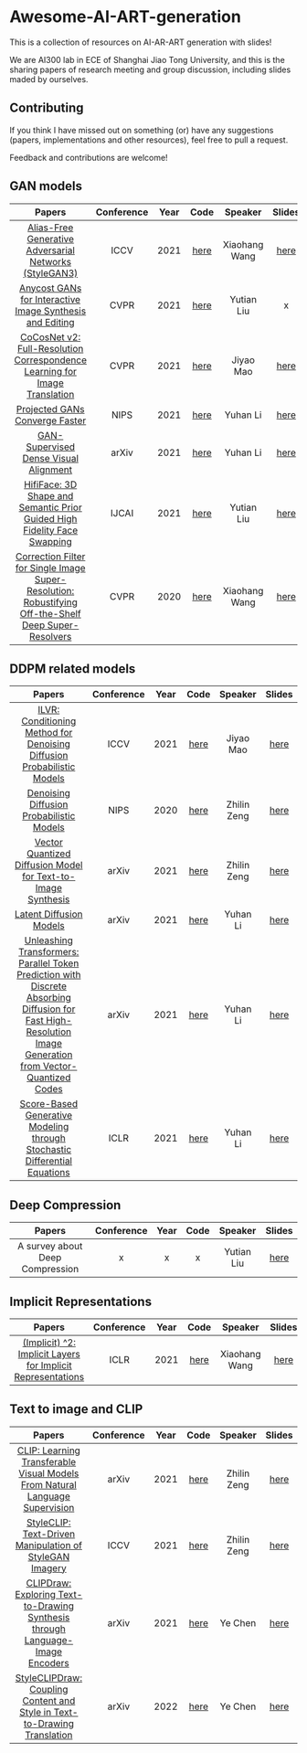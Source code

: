 # Awesome-AI-ART-generation
This is a  collection of resources on AI-AR-ART generation with slides!

We are AI300 lab in ECE of Shanghai Jiao Tong University, and this is the sharing papers of research meeting and group discussion, including slides maded by ourselves.

## Contributing

If you think I have missed out on something (or) have any suggestions (papers, implementations and other resources), feel free to pull a request.

Feedback and contributions are welcome!

## GAN models

Papers | Conference | Year | Code | Speaker |Slides
:-------------------------------------------------------:|:------:|:----:|:----:|:------------------:|:----:|
[Alias-Free Generative Adversarial Networks (StyleGAN3)](https://arxiv.org/abs/2106.12423)  | ICCV | 2021 | [here](https://github.com/NVlabs/stylegan3) | Xiaohang Wang | [here](https://1drv.ms/p/s!AlS0P3vuVTvigzN1tENqJ7I6-fgL?e=LNdqOa) 
[Anycost GANs for Interactive Image Synthesis and Editing](https://arxiv.org/abs/2103.03243)   |   CVPR   |     2021      |   [here](https://github.com/mit-han-lab/anycost-gan)  |   Yutian Liu  | x 
[CoCosNet v2: Full-Resolution Correspondence Learning for Image Translation](https://arxiv.org/abs/2012.02047)  |CVPR | 2021 | [here](https://github.com/microsoft/CoCosNet-v2) | Jiyao Mao | [here](https://1drv.ms/p/s!AlS0P3vuVTvigzHLrLegglUWRcPL?e=XS46dI) 
[Projected GANs Converge Faster](https://arxiv.org/abs/2111.01007)   |   NIPS   |     2021      |   [here](https://github.com/autonomousvision/projected_gan)  |   Yuhan Li  | [here](https://1drv.ms/p/s!AlS0P3vuVTvigzabp4-izhOKhtuh?e=OgaS12) 
[GAN-Supervised Dense Visual Alignment](https://arxiv.org/abs/2112.05143)   |   arXiv   |     2021      |   [here](https://github.com/wpeebles/gangealing)  |   Yuhan Li  | [here](https://1drv.ms/p/s!AlS0P3vuVTvigzd_qzNmfcws_Jdu?e=wTlcfU) 
[HifiFace: 3D Shape and Semantic Prior Guided High Fidelity Face Swapping](https://arxiv.org/abs/2106.09965)   |   IJCAI   |     2021      |   [here](https://github.com/mindslab-ai/hififace)  |   Yutian Liu  | [here](https://1drv.ms/p/s!AlS0P3vuVTvigzqnvJ8rX1sCpyWZ?e=032RMi) 
[Correction Filter for Single Image Super-Resolution: Robustifying Off-the-Shelf Deep Super-Resolvers](https://arxiv.org/abs/1912.00157)   |   CVPR   |     2020      |   [here](https://www.catalyzex.com/redirect?url=https://github.com/shadyabh/Correction-Filter)  |   Xiaohang Wang  | [here](https://1drv.ms/p/s!AlS0P3vuVTvigzkllK_O_bL-4ZOI?e=co6IXH) 


## DDPM related models

Papers | Conference | Year | Code | Speaker |Slides
:-------------------------------------------------------:|:------:|:----:|:----:|:------------------:|:----:|
[ILVR: Conditioning Method for Denoising Diffusion Probabilistic Models](https://arxiv.org/abs/2108.02938)   | ICCV   |     2021      |   [here](https://github.com/jychoi118/ilvr_adm) |  Jiyao Mao   | [here](https://1drv.ms/p/s!AlS0P3vuVTvigzHLrLegglUWRcPL?e=XS46dI) 
[Denoising Diffusion Probabilistic Models](https://arxiv.org/abs/2006.11239)   | NIPS   |     2020      |   [here](https://github.com/hojonathanho/diffusion) |  Zhilin Zeng   | [here](https://1drv.ms/p/s!AlS0P3vuVTvigzDpKqZGk2wH5b6h?e=ivIBLm) 
[Vector Quantized Diffusion Model for Text-to-Image Synthesis](https://arxiv.org/abs/2111.14822)   | arXiv   |     2021      |   [here](https://github.com/microsoft/VQ-Diffusion) |  Zhilin Zeng   | [here](https://1drv.ms/p/s!AlS0P3vuVTvigzDpKqZGk2wH5b6h?e=ivIBLm) 
[Latent Diffusion Models](https://arxiv.org/abs/2112.10752)   | arXiv   |     2021      |   [here](https://github.com/CompVis/latent-diffusion) |  Yuhan Li   | [here](https://1drv.ms/p/s!AlS0P3vuVTvig0CKHUSEYnVSw6y3?e=vhJ67u) 
[Unleashing Transformers: Parallel Token Prediction with Discrete Absorbing Diffusion for Fast High-Resolution Image Generation from Vector-Quantized Codes](https://arxiv.org/abs/2111.12701)   | arXiv   |     2021      |   [here](https://github.com/samb-t/unleashing-transformers) |  Yuhan Li   | [here](https://1drv.ms/p/s!AlS0P3vuVTvig0CKHUSEYnVSw6y3?e=vhJ67u) 
[Score-Based Generative Modeling through Stochastic Differential Equations](https://arxiv.org/abs/2011.13456)   | ICLR   |     2021      |   [here](https://github.com/yang-song/score_sde) |  Yuhan Li   | [here](https://blog.csdn.net/g11d111/article/details/118026427) 


## Deep Compression

Papers | Conference | Year | Code | Speaker |Slides
:-------------------------------------------------------:|:------:|:----:|:----:|:------------------:|:----:|
A survey about Deep Compression   |  x  |       x    |   x |  Yutian Liu   | [here](https://1drv.ms/b/s!AlS0P3vuVTvigzyrarUJtYsLko1l?e=CP2KL2) 


## Implicit Representations
Papers | Conference | Year | Code | Speaker |Slides
:-------------------------------------------------------:|:------:|:----:|:----:|:------------------:|:----:|
[(Implicit) ^2: Implicit Layers for Implicit Representations](https://openreview.net/forum?id=AcoMwAU5c0s)   | ICLR   |     2021      |   [here](https://github.com/locuslab/ImpSq) |  Xiaohang Wang   | [here](https://1drv.ms/p/s!AlS0P3vuVTvigz8P7c063TKg2JhT?e=YQHSt2)  


## Text to image and CLIP

Papers | Conference | Year | Code | Speaker |Slides
:-------------------------------------------------------:|:------:|:----:|:----:|:------------------:|:----:|
[CLIP: Learning Transferable Visual Models From Natural Language Supervision](https://arxiv.org/abs/2103.00020)   | arXiv   |     2021      |   [here](https://github.com/OpenAI/CLIP) |  Zhilin Zeng   | [here](https://1drv.ms/p/s!AlS0P3vuVTvigzvbYEr3wNPCsHD6?e=F3MOdT) 
[StyleCLIP: Text-Driven Manipulation of StyleGAN Imagery](https://openaccess.thecvf.com/content/ICCV2021/html/Patashnik_StyleCLIP_Text-Driven_Manipulation_of_StyleGAN_Imagery_ICCV_2021_paper.html)   | ICCV   |     2021      |   [here](https://github.com/orpatashnik/StyleCLIP) |  Zhilin Zeng   | [here](https://1drv.ms/p/s!AlS0P3vuVTvigzvbYEr3wNPCsHD6?e=F3MOdT) 
[CLIPDraw: Exploring Text-to-Drawing Synthesis through Language-Image Encoders](https://arxiv.org/abs/2106.14843)   | arXiv   |     2021      |   [here](https://colab.research.google.com/github/kvfrans/clipdraw/blob/main/clipdraw.ipynb) |  Ye Chen   | [here](https://1drv.ms/p/s!AlS0P3vuVTvigz7vPn_IoNk6v14k?e=ggzqEL) 
[StyleCLIPDraw: Coupling Content and Style in Text-to-Drawing Translation](https://arxiv.org/abs/2202.12362)   | arXiv   |     2022      |   [here](https://github.com/pschaldenbrand/StyleCLIPDraw) |  Ye Chen   | [here](https://1drv.ms/p/s!AlS0P3vuVTvigz7vPn_IoNk6v14k?e=ggzqEL) 
